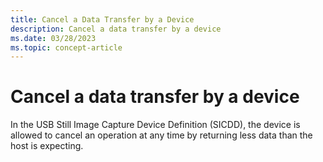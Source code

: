 ```yaml
---
title: Cancel a Data Transfer by a Device
description: Cancel a data transfer by a device
ms.date: 03/28/2023
ms.topic: concept-article
---
```


# Cancel a data transfer by a device

In the USB Still Image Capture Device Definition (SICDD), the device is allowed to cancel an operation at any time by returning less data than the host is expecting.
